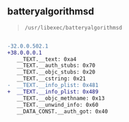 ## batteryalgorithmsd

> `/usr/libexec/batteryalgorithmsd`

```diff

-32.0.0.502.1
+38.0.0.0.1
   __TEXT.__text: 0xa4
   __TEXT.__auth_stubs: 0x70
   __TEXT.__objc_stubs: 0x20
   __TEXT.__cstring: 0x21
-  __TEXT.__info_plist: 0x481
+  __TEXT.__info_plist: 0x489
   __TEXT.__objc_methname: 0x13
   __TEXT.__unwind_info: 0x60
   __DATA_CONST.__auth_got: 0x40

```
